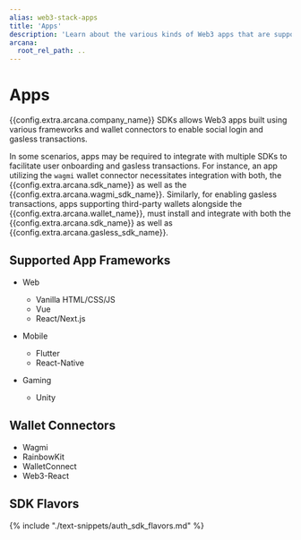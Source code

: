 ```yaml
---
alias: web3-stack-apps
title: 'Apps'
description: 'Learn about the various kinds of Web3 apps that are supported by the Arcana SDKs. For e.g., Web, Mobile, apps using different wallet connectors and more.'
arcana:
  root_rel_path: ..
---
```


# Apps

{{config.extra.arcana.company_name}} SDKs allows Web3 apps built using various frameworks and wallet connectors to enable social login and gasless transactions.

In some scenarios, apps may be required to integrate with multiple SDKs to facilitate user onboarding and gasless transactions. For instance, an app utilizing the `wagmi` wallet connector necessitates integration with both, the {{config.extra.arcana.sdk_name}} as well as the {{config.extra.arcana.wagmi_sdk_name}}. Similarly, for enabling gasless transactions, apps supporting third-party wallets alongside the {{config.extra.arcana.wallet_name}}, must install and integrate with both the {{config.extra.arcana.sdk_name}} as well as {{config.extra.arcana.gasless_sdk_name}}.

## Supported App Frameworks

* Web
    - Vanilla HTML/CSS/JS
    - Vue
    - React/Next.js

* Mobile
    - Flutter
    - React-Native

* Gaming
    - Unity

## Wallet Connectors

* Wagmi
* RainbowKit
* WalletConnect
* Web3-React

## SDK Flavors

{% include "./text-snippets/auth_sdk_flavors.md" %}

